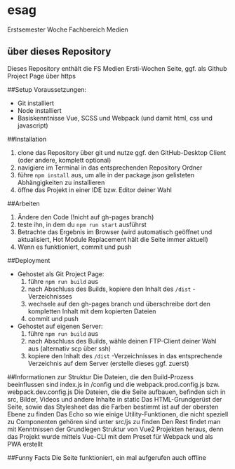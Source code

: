 # esag
Erstsemester Woche Fachbereich Medien

## über dieses Repository
Dieses Repository enthält die FS Medien Ersti-Wochen Seite, ggf. als Github Project Page über https

##Setup
Voraussetzungen:
- Git installiert
- Node installiert
- Basiskenntnisse Vue, SCSS und Webpack (und damit html, css und javascript)

##Installation
1. clone das Repository über git und nutze ggf. den GitHub-Desktop Client (oder andere, komplett optional)
2. navigiere im Terminal in das entsprechenden Repository Ordner
3. führe `npm install` aus, um alle in der package.json gelisteten Abhängigkeiten zu installieren
4. öffne das Projekt in einer IDE bzw. Editor deiner Wahl

##Arbeiten
1. Ändere den Code (!nicht auf gh-pages branch)
2. teste ihn, in dem du `npm run start` ausführst
3. Betrachte das Ergebnis im Browser (wird automatisch geöffnet und aktualisiert, Hot Module Replacement hält die Seite immer aktuell)
4. Wenn es funktioniert, commit und push

##Deployment
- Gehostet als Git Project Page:
  1. führe `npm run build` aus
  2. nach Abschluss des Builds, kopiere den Inhalt des `/dist` -Verzeichnisses
  3. wechsele auf den gh-pages branch und überschreibe dort den kompletten Inhalt mit dem kopierten Dateien
  4. commit und push
- Gehostet auf eigenen Server:
  1. führe `npm run build` aus
  2. nach Abschluss des Builds, wähle deinen FTP-Client deiner Wahl aus (alternativ scp über ssh)
  3. kopiere den Inhalt des `/dist` -Verzeichnisses in das entsprechende Verzeichnis auf dem Server (erstelle dieses ggf. zuerst)
  
##Informationen zur Struktur
Die Dateien, die den Build-Prozess beeinflussen sind index.js in /config und die webpack.prod.config.js bzw. webpack.dev.config.js
Die Dateien, die die Seite aufbauen, befinden sich in src, Bilder, Videos und andere Inhalte in static
Das HTML-Grundgerüst der Seite, sowie das Stylesheet das die Farben bestimmt ist auf der obersten Ebene zu finden
Das Echo so wie einige Utility-Funktionen, die nicht speziell zu Componenten gehören sind unter src/js zu finden
Den Rest findet man mit Kenntnissen der Grundlegen Struktur von Vue2 Projekten heraus, denn das Projekt wurde mittels Vue-CLI mit dem Preset für Webpack und als PWA erstellt

##Funny Facts
Die Seite funktioniert, ein mal aufgerufen auch offline
